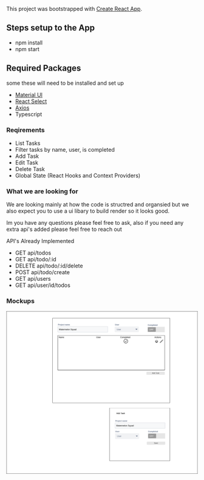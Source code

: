This project was bootstrapped with [Create React App](https://github.com/facebook/create-react-app).

## Steps setup to the App

- npm install
- npm start

## Required Packages

some these will need to be installed and set up

- [Material UI](https://material-ui.com/)
- [React Select](https://react-select.com/home)
- [Axios](https://github.com/axios/axios)
- Typescript

### Reqirements

- List Tasks
- Filter tasks by name, user, is completed
- Add Task
- Edit Task
- Delete Task
- Global State (React Hooks and Context Providers)

### What we are looking for

We are looking mainly at how the code is structred and organsied but we also expect you to use a ui libary to build render so it looks good.

Im you have any questions please feel free to ask, also if you need any extra api's added please feel free to reach out

API's Already Implemented

- GET api/todos
- GET api/todo/:id
- DELETE api/todo/:id/delete
- POST api/todo/create
- GET api/users
- GET api/user/id/todos

### Mockups

![](./documentation/mockups.png)
